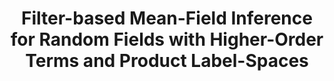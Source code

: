 ---
title: "Filter-based Mean-Field Inference for Random Fields with Higher-Order Terms and Product Label-Spaces"
year: 2012
pdf_url: "http://www.robots.ox.ac.uk/~tvg/publications/2012/mf_vwt_eccv12.pdf"
category: "vision"
author_list: "Vibhav Vineet, Jonathan Warrell, Philip H.S. Torr"
grant: "NULL"
pub_in: "In the Proceedings of the European Conference on Computer Vision"
---